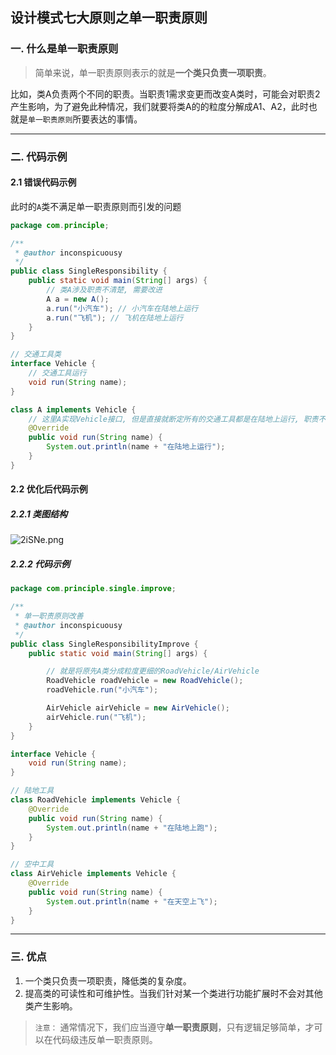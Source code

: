 ## 设计模式七大原则之单一职责原则

### 一. 什么是单一职责原则

> 简单来说，单一职责原则表示的就是**一个类只负责一项职责**。

比如，类A负责两个不同的职责。当职责1需求变更而改变A类时，可能会对职责2产生影响，为了避免此种情况，我们就要将类A的的粒度分解成A1、A2，此时也就是`单一职责原则`所要表达的事情。

------

### 二. 代码示例

#### 2.1 错误代码示例

此时的`A`类不满足单一职责原则而引发的问题

```java
package com.principle;

/**
 * @author inconspicuousy
 */
public class SingleResponsibility {
    public static void main(String[] args) {
        // 类A涉及职责不清楚, 需要改进
        A a = new A();
        a.run("小汽车"); // 小汽车在陆地上运行
        a.run("飞机"); // 飞机在陆地上运行
    }
}

// 交通工具类
interface Vehicle {
    // 交通工具运行
    void run(String name);
}

class A implements Vehicle {
    // 这里A实现Vehicle接口, 但是直接就断定所有的交通工具都是在陆地上运行, 职责不清楚
    @Override
    public void run(String name) {
        System.out.println(name + "在陆地上运行");
    }
}


```

#### 2.2 优化后代码示例

##### 2.2.1 类图结构

![2iSNe.png](https://wx1.sbimg.cn/2020/07/03/2iSNe.png)

##### 2.2.2 代码示例

```java
package com.principle.single.improve;

/**
 * 单一职责原则改善
 * @author inconspicuousy
 */
public class SingleResponsibilityImprove {
    public static void main(String[] args) {

        // 就是将原先A类分成粒度更细的RoadVehicle/AirVehicle
        RoadVehicle roadVehicle = new RoadVehicle();
        roadVehicle.run("小汽车");

        AirVehicle airVehicle = new AirVehicle();
        airVehicle.run("飞机");
    }
}

interface Vehicle {
    void run(String name);
}

// 陆地工具
class RoadVehicle implements Vehicle {
    @Override
    public void run(String name) {
        System.out.println(name + "在陆地上跑");
    }
}

// 空中工具
class AirVehicle implements Vehicle {
    @Override
    public void run(String name) {
        System.out.println(name + "在天空上飞");
    }
}

```

------

### 三. 优点

1. 一个类只负责一项职责，降低类的复杂度。
2. 提高类的可读性和可维护性。当我们针对某一个类进行功能扩展时不会对其他类产生影响。

> `注意：` 通常情况下，我们应当遵守**单一职责原则**，只有逻辑足够简单，才可以在代码级违反单一职责原则。

